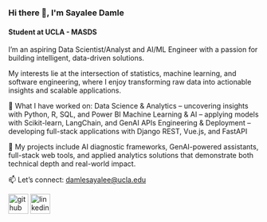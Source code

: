 

### Hi there 👋, I'm Sayalee Damle
#### Student at UCLA - MASDS

I’m an aspiring Data Scientist/Analyst and AI/ML Engineer with a passion for building intelligent, data-driven solutions. 

My interests lie at the intersection of statistics, machine learning, and software engineering, where I enjoy transforming raw data into actionable insights and scalable applications.

🚀 What I have worked on:
Data Science & Analytics – uncovering insights with Python, R, SQL, and Power BI
Machine Learning & AI – applying models with Scikit-learn, LangChain, and GenAI APIs
Engineering & Deployment – developing full-stack applications with Django REST, Vue.js, and FastAPI

📂 My projects include AI diagnostic frameworks, GenAI-powered assistants, full-stack web tools, and applied analytics solutions that demonstrate both technical depth and real-world impact. 

📫 Let’s connect: damlesayalee@ucla.edu

[<img src='https://cdn.jsdelivr.net/npm/simple-icons@3.0.1/icons/github.svg' alt='github' height='40'>](https://github.com/sayaleedamle)  [<img src='https://cdn.jsdelivr.net/npm/simple-icons@3.0.1/icons/linkedin.svg' alt='linkedin' height='40'>](https://www.linkedin.com/in/https://www.linkedin.com/in/sayaleedamle//)  








